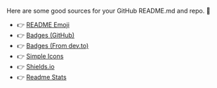 Here are some good sources for your GitHub README.md and repo. :hugs:

- :point_right: <a href="https://github.com/ikatyang/emoji-cheat-sheet/blob/master/README.md">README Emoji</a>
- :point_right: <a href="https://github.com/alexandresanlim/Badges4-README.md-Profile">Badges (GitHub)</a>
- :point_right: <a href="https://dev.to/envoy_/150-badges-for-github-pnk">Badges (From dev.to)</a>
- :point_right: <a href="https://simpleicons.org/">Simple Icons</a>
- :point_right: <a href="https://shields.io/category/build">Shields.io</a>
- :point_right: <a href="https://github.com/anuraghazra/github-readme-stats">Readme Stats</a>
